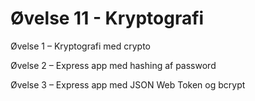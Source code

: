 # Øvelse 11 - Kryptografi

Øvelse 1 – Kryptografi med crypto

Øvelse 2 – Express app med hashing af password

Øvelse 3 – Express app med JSON Web Token og bcrypt



